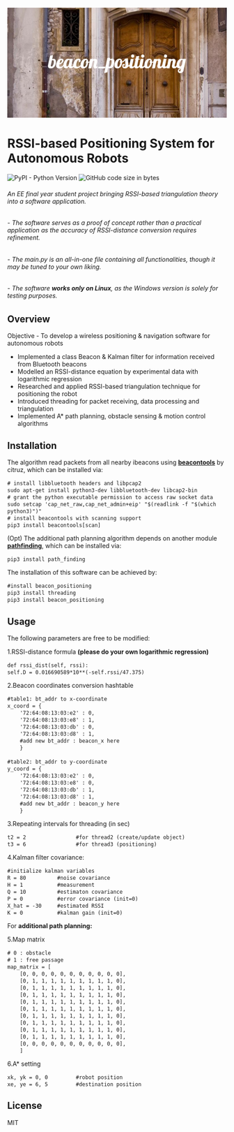 ![](image/beacon_positioning.png)
# RSSI-based Positioning System for Autonomous Robots 
![PyPI - Python Version](https://img.shields.io/pypi/pyversions/3) ![GitHub code size in bytes](https://img.shields.io/github/languages/code-size/MikeCheuk/beacon_positioning)
###### *An EE final year student project bringing RSSI-based triangulation theory into a software application.* 
###### - The software serves as a proof of concept rather than a practical application as the accuracy of RSSI-distance conversion requires refinement. 
###### - The main.py is an all-in-one file containing all functionalities, though it may be tuned to your own liking. 
###### - The software **works only on Linux**, as the Windows version is solely for testing purposes.

## Overview

Objective - To develop a wireless positioning & navigation software for autonomous robots
- Implemented a class Beacon & Kalman filter for information received from Bluetooth beacons
- Modelled an RSSI-distance equation by experimental data with logarithmic regression
- Researched and applied RSSI-based triangulation technique for positioning the robot
- Introduced threading for packet receiving, data processing and triangulation  
- Implemented A* path planning, obstacle sensing & motion control algorithms

## Installation
The algorithm read packets from all nearby ibeacons using [**beacontools**](https://github.com/citruz/beacontools) by citruz, which can be installed via:

    # install libbluetooth headers and libpcap2
    sudo apt-get install python3-dev libbluetooth-dev libcap2-bin
    # grant the python executable permission to access raw socket data
    sudo setcap 'cap_net_raw,cap_net_admin+eip' "$(readlink -f "$(which python3)")"
    # install beacontools with scanning support
    pip3 install beacontools[scan]

(Opt) The additional path planning algorithm depends on another module [**pathfinding**](https://github.com/brean/python-pathfinding), which can be installed via:

    pip3 install path_finding
    
The installation of this software can be achieved by:

    #install beacon_positioning
    pip3 install threading
    pip3 install beacon_positioning
  
## Usage
The following parameters are free to be modified:

1.RSSI-distance formula **(please do your own logarithmic regression)**

    def rssi_dist(self, rssi):
    self.D = 0.016690589*10**(-self.rssi/47.375)

2.Beacon coordinates conversion hashtable            

    #table1: bt_addr to x-coordinate
    x_coord = {
        '72:64:08:13:03:e2' : 0,   
        '72:64:08:13:03:e8' : 1,   
        '72:64:08:13:03:db' : 0,   
        '72:64:08:13:03:d8' : 1,
        #add new bt_addr : beacon_x here
        }

    #table2: bt_addr to y-coordinate
    y_coord = {
        '72:64:08:13:03:e2' : 0,   
        '72:64:08:13:03:e8' : 0,   
        '72:64:08:13:03:db' : 1,   
        '72:64:08:13:03:d8' : 1,
        #add new bt_addr : beacon_y here
        }
        
3.Repeating intervals for threading (in sec)

    t2 = 2                #for thread2 (create/update object)
    t3 = 6                #for thread3 (positioning)    

4.Kalman filter covariance:

    #initialize kalman variables
    R = 80          #noise covariance
    H = 1           #measurement
    Q = 10          #estimaton covariance
    P = 0           #error covariance (init=0) 
    X_hat = -30     #estimated RSSI
    K = 0           #kalman gain (init=0)
    
For **additional path planning:**

5.Map matrix

    # 0 : obstacle  
    # 1 : free passage
    map_matrix = [
        [0, 0, 0, 0, 0, 0, 0, 0, 0, 0, 0],
        [0, 1, 1, 1, 1, 1, 1, 1, 1, 1, 0],
        [0, 1, 1, 1, 1, 1, 1, 1, 1, 1, 0],
        [0, 1, 1, 1, 1, 1, 1, 1, 1, 1, 0],
        [0, 1, 1, 1, 1, 1, 1, 1, 1, 1, 0],
        [0, 1, 1, 1, 1, 1, 1, 1, 1, 1, 0],
        [0, 1, 1, 1, 1, 1, 1, 1, 1, 1, 0],
        [0, 1, 1, 1, 1, 1, 1, 1, 1, 1, 0],
        [0, 1, 1, 1, 1, 1, 1, 1, 1, 1, 0],
        [0, 1, 1, 1, 1, 1, 1, 1, 1, 1, 0],
        [0, 0, 0, 0, 0, 0, 0, 0, 0, 0, 0],
        ]

6.A* setting

    xk, yk = 0, 0         #robot position 
    xe, ye = 6, 5         #destination position

## License
MIT 
